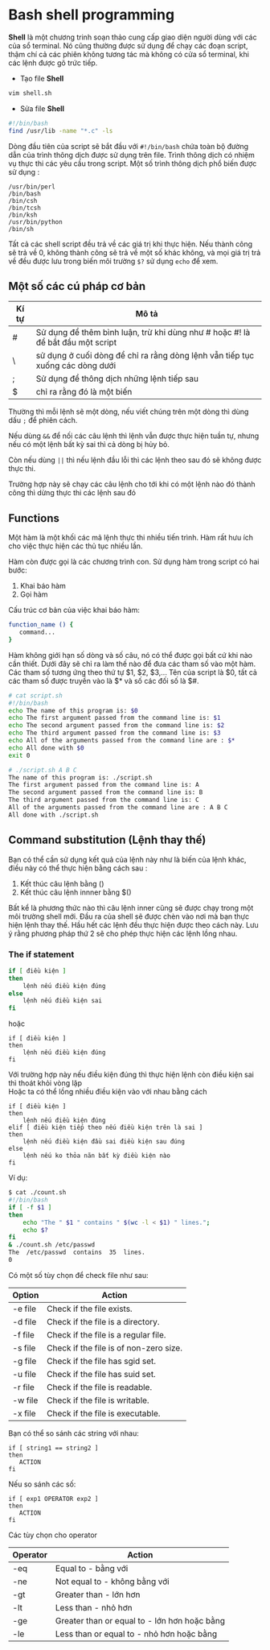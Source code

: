# Bash shell programming

**Shell** là một chương trinh soạn thảo cung cấp giao diện người dùng với các của sổ terminal. Nó cũng thường được sử dụng để chạy các đoạn script, thậm chí cả các phiên không tương tác mà không có cửa sổ terminal, khi các lệnh được gõ trức tiếp.

- Tạo file **Shell**
```sh
vim shell.sh
```
- Sửa file **Shell**
```sh
#!/bin/bash
find /usr/lib -name "*.c" -ls
```
Dòng đầu tiên của script sẽ bắt đầu với `#!/bin/bash` chứa toàn bộ đường dẫn của trình thông dịch được sử dụng trên file. Trình thông dịch có nhiệm vụ thực thi các yêu cầu trong script. Một số trình thông dịch phổ biến được sử dụng :

	/usr/bin/perl
	/bin/bash
	/bin/csh
	/bin/tcsh
	/bin/ksh
	/usr/bin/python
	/bin/sh

Tất cả các shell script đều trả về các giá trị khi thực hiện. Nếu thành công sẽ trả về 0, không thành công sẽ trả về một số khác không, và mọi giá trị trả về đều được lưu trong biến môi trường `$?` sử dụng `echo` để xem.

## Một số các cú pháp cơ bản

|Kí tự|	Mô tả|
|--|--|
|#	|Sử dụng để thêm bình luận, trừ khi dùng như # hoặc #! là để bắt đầu một script|
|\\	|sử dụng ở cuối dòng để chỉ ra rằng dòng lệnh vẫn tiếp tục xuống các dòng dưới|
|;|	Sử dụng để thông dịch những lệnh tiếp sau|
|$|	chỉ ra rằng đó là một biến|

Thường thì mỗi lệnh sẽ một dòng, nếu viết chúng trên một dòng thì dùng dấu `;` để phiên cách. 

Nếu dùng `&&` để nối các câu lệnh thì lệnh vẫn được thực hiện tuần tự, nhưng nếu có một lệnh bất kỳ sai thì cả dòng bị hủy bỏ.

Còn nếu dùng `||` thì nếu lệnh đầu lỗi thì các lệnh theo sau đó sẽ không được thực thi. 

Trường hợp này sẽ chạy các câu lệnh cho tới khi có một lệnh nào đó thành công thì dừng thực thi các lệnh sau đó

## Functions

Một hàm là một khối các mã lệnh thực thi nhiều tiến trình. Hàm rất hưu ích cho việc thực hiện các thủ tục nhiều lần.

Hàm còn được gọi là các chương trình con. Sử dụng hàm trong script có hai bước: 

1. Khai báo hàm
2. Gọi hàm

Cấu trúc cơ bản của việc khai báo hàm:

```sh
function_name () {
   command...
}
```
Hàm không giới hạn số dòng và số câu, nó có thể được gọi bất cứ khi nào cần thiết. Dưới đây sẽ chỉ ra làm thế nào để đưa các tham số vào một hàm.</br>
Các tham số tương ứng theo thứ tự $1, $2, $3,... Tên của script là $0, tất cả các tham số được truyền vào là $* và số các đối số là $#.
```sh
# cat script.sh
#!/bin/bash
echo The name of this program is: $0
echo The first argument passed from the command line is: $1
echo The second argument passed from the command line is: $2
echo The third argument passed from the command line is: $3
echo All of the arguments passed from the command line are : $*
echo All done with $0
exit 0
```
```sh
# ./script.sh A B C
The name of this program is: ./script.sh
The first argument passed from the command line is: A
The second argument passed from the command line is: B
The third argument passed from the command line is: C
All of the arguments passed from the command line are : A B C
All done with ./script.sh
```
## Command substitution (Lệnh thay thế)

Bạn có thể cần sử dụng kết quả của lệnh này như là biến của lệnh khác, điều này có thể thực hiện bằng cách sau :

1. Kết thúc câu lệnh bằng ()
2. Kết thúc câu lệnh innner bằng $()

Bất kể là phương thức nào thì câu lệnh inner cũng sẽ được chạy trong một môi trường shell mới. Đầu ra của shell sẽ được chèn vào nơi mà bạn thực hiện lệnh thay thế. Hầu hết các lệnh đều thực hiện được theo cách này. Lưu ý rằng phương pháp thứ 2 sẽ cho phép thực hiện các lệnh lồng nhau.

### The if statement
```sh
if [ điều kiện ]
then
    lệnh nếu điều kiện đúng
else
    lệnh nếu điều kiện sai
fi
```
hoặc
```
if [ điều kiện ]
then
    lệnh nếu điều kiện đúng
fi
```
Với trường hợp này nếu điều kiện đúng thì thực hiện lệnh còn điều kiện sai thì thoát khỏi vòng lặp</br>
Hoặc ta có thể lồng nhiều điều kiện vào với nhau bằng cách
```
if [ điều kiện ]
then
    lệnh nếu điều kiện đúng
elif [ điều kiện tiếp theo nếu điều kiện trên là sai ]
then
    lệnh nếu điều kiện đầu sai điều kiện sau đúng
else
    lệnh nếu ko thỏa nãn bất kỳ điều kiện nào
fi
```
Ví dụ:
```sh
$ cat ./count.sh
#!/bin/bash
if [ -f $1 ]
then
    echo "The " $1 " contains " $(wc -l < $1) " lines.";
    echo $?
fi
& ./count.sh /etc/passwd
The  /etc/passwd  contains  35  lines.
0
```
Có một số tùy chọn để check file như sau:

|Option|	Action|
|-------|---------|
|-e file|	Check if the file exists.|
|-d file|	Check if the file is a directory.|
|-f file|	Check if the file is a regular file.|
|-s file|	Check if the file is of non-zero size.|
|-g file|	Check if the file has sgid set.|
|-u file|	Check if the file has suid set.|
|-r file|	Check if the file is readable.|
|-w file|	Check if the file is writable.|
|-x file|	Check if the file is executable.|

Bạn có thể so sánh các string với nhau:

	if [ string1 == string2 ]
	then
	   ACTION
	fi

Nếu so sánh các số:

	if [ exp1 OPERATOR exp2 ]
	then
	   ACTION
	fi

Các tùy chọn cho operator

|Operator|	Action|
|--------|--------|
|-eq	|Equal to - bằng với|
|-ne	|Not equal to - không bằng với|
|-gt|	Greater than - lớn hơn|
|-lt|	Less than - nhỏ hơn|
|-ge	|Greater than or equal to - lớn hơn hoặc bằng|
|-le|	Less than or equal to - nhỏ hơn hoặc bằng|
